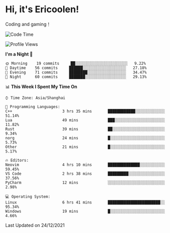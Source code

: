 # Hi, it's Ericoolen!
Coding and gaming！

<!--START_SECTION:waka-->
![Code Time](http://img.shields.io/badge/Code%20Time-142%20hrs-blue)

![Profile Views](http://img.shields.io/badge/Profile%20Views-0-blue)

**I'm a Night 🦉** 

```text
🌞 Morning    19 commits     ██░░░░░░░░░░░░░░░░░░░░░░░   9.22% 
🌆 Daytime    56 commits     ██████░░░░░░░░░░░░░░░░░░░   27.18% 
🌃 Evening    71 commits     ████████░░░░░░░░░░░░░░░░░   34.47% 
🌙 Night      60 commits     ███████░░░░░░░░░░░░░░░░░░   29.13%

```


📊 **This Week I Spent My Time On** 

```text
⌚︎ Time Zone: Asia/Shanghai

💬 Programming Languages: 
C++                      3 hrs 35 mins       ████████████░░░░░░░░░░░░░   51.14% 
Lua                      49 mins             ███░░░░░░░░░░░░░░░░░░░░░░   11.82% 
Rust                     39 mins             ██░░░░░░░░░░░░░░░░░░░░░░░   9.34% 
norg                     24 mins             █░░░░░░░░░░░░░░░░░░░░░░░░   5.73% 
Other                    21 mins             █░░░░░░░░░░░░░░░░░░░░░░░░   5.17%

🔥 Editors: 
Neovim                   4 hrs 10 mins       ██████████████░░░░░░░░░░░   59.45% 
VS Code                  2 hrs 38 mins       █████████░░░░░░░░░░░░░░░░   37.56% 
PyCharm                  12 mins             ░░░░░░░░░░░░░░░░░░░░░░░░░   2.98%

💻 Operating System: 
Linux                    6 hrs 41 mins       ███████████████████████░░   95.34% 
Windows                  19 mins             █░░░░░░░░░░░░░░░░░░░░░░░░   4.66%

```


 Last Updated on 24/12/2021
<!--END_SECTION:waka-->

